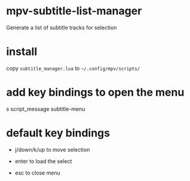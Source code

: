 # mpv-subtitle-list-manager

Generate a list of subtitle tracks for selection



# install

copy `subtitle_manager.lua` to `~/.config/mpv/scripts/`

# add key bindings to open the menu
s   script_message subtitle-menu

# default key bindings
- j/down/k/up to move selection

- enter to load the select

- esc to close menu
